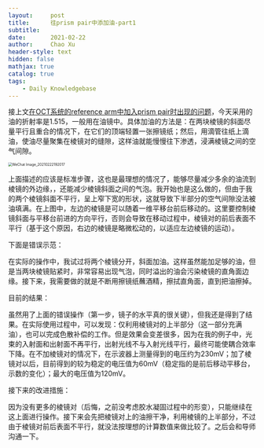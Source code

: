 ```yaml
---
layout:     post
title:      往prism pair中添加油-part1
subtitle:   
date:       2021-02-22
author:     Chao Xu
header-style: text
hidden: false
mathjax: true
catalog: true
tags:
    - Daily Knowledgebase
---
```


接上文[在OCT系统的reference arm中加入prism pair时出现的问题](https://cx0512.com/2021/02/18/prism-pair-in-oct/)，今天采用的油的折射率是1.515，一般用在油镜中。具体加油的方法是：在两块棱镜的斜面尽量平行且重合的情况下，在它们的顶端轻置一张擦镜纸；然后，用滴管往纸上滴油，使油尽量聚集在棱镜对的缝隙，这样油就能慢慢往下渗透，浸满棱镜之间的空气间隙。

<img src="http://imghost.cx0512.com/images/2021/02/22/20210222192136.jpg" alt="WeChat Image_20210222192017" style="zoom: 50%;" />

上面描述的应该是标准步骤，这也是最理想的情况了，能够尽量减少多余的油流到棱镜的外边缘，，还能减少棱镜斜面之间的气泡。我开始也是这么做的，但由于我的两个棱镜斜面不平行，呈上窄下宽的形状，这就导致下半部分的空气间隙没法被油填满。在上图中，左边的棱镜是可以随着一维平移台前后移动的。这里要控制棱镜斜面与平移台前进的方向平行，否则会导致在移动过程中，棱镜对的前后表面不平行（基于这个原因，右边的棱镜是略微松动的，以适应左边棱镜的运动）。

下面是错误示范：

在实际的操作中，我试过将两个棱镜分开，斜面加油。这样虽然能加足够的油，但是当两块棱镜贴紧时，非常容易出现气泡，同时溢出的油会污染棱镜的直角面边缘。接下来，我需要做的就是不断用擦镜纸蘸酒精，擦拭直角面，直到把油擦掉。

目前的结果：

虽然用了上面的错误操作（第一步，镜子的水平真的很关键），但我还是得到了结果。在实际使用过程中，可以发现：仅利用棱镜对的上半部分（这一部分充满油），也可以完成色散补偿的工作。但是效果会变差很多，因为在我的例子中，光束的入射面和出射面不再平行，出射光线不与入射光线平行，最终可能使耦合效率下降。在不加棱镜对的情况下，在示波器上测量得到的电压约为230mV；加了棱镜对以后，目前得到的较为稳定的电压值为60mV（稳定指的是前后移动平移台，示数的变化）；最大的电压值为120mV。

接下来的改进措施：

因为没有更多的棱镜对（后悔，之前没考虑胶水凝固过程中的形变），只能继续在这上面进行操作。接下来会先把棱镜对上的油擦干净，利用棱镜的上半部分，不过由于棱镜对前后表面不平行，就没法按理想的计算数值来做比较了。之后会和导师沟通一下。